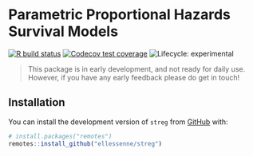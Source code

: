 
<!-- README.md is generated from README.Rmd. Please edit that file -->

# Parametric Proportional Hazards Survival Models

<!-- badges: start -->

[![R build
status](https://github.com/ellessenne/streg/workflows/R-CMD-check/badge.svg)](https://github.com/ellessenne/streg/actions)
[![Codecov test
coverage](https://codecov.io/gh/ellessenne/streg/branch/master/graph/badge.svg)](https://codecov.io/gh/ellessenne/streg?branch=master)
![Lifecycle:
experimental](https://img.shields.io/badge/lifecycle-experimental-orange.svg)
<!-- badges: end -->

> This package is in early development, and not ready for daily use.
> However, if you have any early feedback please do get in touch!

## Installation

You can install the development version of `streg` from
[GitHub](https://github.com/) with:

``` r
# install.packages("remotes")
remotes::install_github("ellessenne/streg")
```
